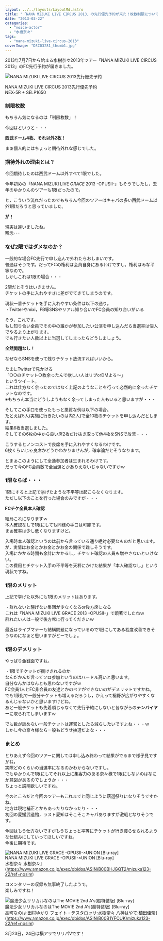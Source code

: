 ```yaml
---
layout: ../../layouts/LayoutMd.astro
title: "「NANA MIZUKI LIVE CIRCUS 2013」の先行優先予約が来た！枚数制限についていろいろ・・・"
date: "2013-03-22"
categories: 
  - "voice-actor"
  - "水樹奈々"
tags: 
  - "nana-mizuki-live-circus-2013"
coverImage: "DSC03281_thumb1.jpg"
---
```


2013年7月7日から始まる水樹奈々2013年ツアー「NANA MIZUKI LIVE CIRCUS 2013」のFC先行予約が届きました。

![NANA MIZUKI LIVE CIRCUS 2013先行優先予約](/archive/images/DSC03281_thumb.jpg "NANA MIZUKI LIVE CIRCUS 2013先行優先予約")
  
NANA MIZUKI LIVE CIRCUS 2013先行優先予約  
NEX-5R + SELP1650

### 制限枚数

もちろん気になるのは「制限枚数」！

今回はというと・・・

**西武ドーム4枚、それ以外2枚！**

まぁ個人的にはちょっと期待外れな感じでした。

### 期待外れの理由とは？

今回期待したのは西武ドーム以外すべて1限でした。

今年初めの「NANA MIZUKI LIVE _GRACE_ 2013 -OPUSII-」もそうでしたし，去年のゆかりんのツアーも1限だったので。

と，こういう流れだったのでもちろん今回のツアーはキャパの多い西武ドーム以外1限だろうと思っていました。

**が！**

現実は違いましたね。  
残念･･･

### なぜ2限ではダメなのか？

一般的な場合FC先行で申し込んで外れたらおしまいです。  
普通はそうです。だってFCの権利は会員自身にあるわけですし，権利はみな平等なので。  
しかしこれは1限の場合・・・

2限だとそうはいきません。  
チケットの手に入れやすさに差がでてきてしまうのです。

現状一番チケットを手に入れやすい条件は以下の通り。  
・Twitterやmixi，FB等SNSやリアル知り合いでFC会員の知り合いがいる

そう，これです。  
もし知り合い全員でその中の誰かが参加したい公演を申し込んだら当選率は個人でやるより上がります。  
でも行きたい人数以上に当選してしまったらどうしましょう。

**全然問題なし！**

なぜならSNSを使って残りチケット放流すればいいから。

たまにTwitterで見かける  
「○○のチケット○枚余ったんで欲しい人はリプorDMよろ～」  
というツイート。  
これは仕方なく余ったのではなく上記のようなことを行って必然的に余ったチケットなのです。  
※もちろん本当にどうしようもなく余ってしまった人もいると思いますが・・・

そしてこの手口を使ったもっと悪質な例は以下の場合。  
たとえば5人(実施に行きたいのは内2人)で全10枚のチケットを申し込んだとします。  
結果6枚当選しました。  
そしてその6枚の中から良い席2枚だけ抜き取って他4枚をSNSで放流・・・

こうするとノンコストで良席を手に入れやすくなるわけです。  
6枚くらいじゃ良席かどうかわかりませんが，確率論だとそうなります。

とまぁこのようにして全通参加者は生まれるわけです。  
だって今のFC会員数で全当選とかありえないじゃないですかｗ

### 1限ならば・・・

1限にすると上記で挙げたような不平等は起こらなくなります。  
ただし以下のことを行った場合のみですが・・・

**FCチケ全員本人確認**

結局これになりますｗ  
本人確認なしで1限にしても同様の手口は可能です。  
まぁ確率は少し低くなりますけど。

入場時本人確認というのは前から言っている通り絶対必要なものだと思います。  
が，実情はお金とかお金とかお金の関係で難しそうです。  
入場にかかる時間も余計にかかるし，チケット確認の人員も増やさないといけない。  
この費用とチケット入手の不平等を天秤にかけた結果が「本人確認なし」という現状ですね。

### 1限のメリット

上記で挙げた以外にも1限のメリットはあります。

・群れないと騒げない集団が少なくなるor後方席になる  
これは「NANA MIZUKI LIVE GRACE 2013 -OPUSII-」で顕著でしたねｗ  
群れたい人は一般で後方席に行ってくださいｗ

最近はライブマナーも結構問題になっているので1限にしてある程度改善できそうなのになぁと思いますがどーでしょ。

### 1限のデメリット

やっぱり金銭面ですね。

・1限でチケットが捌けきれるのか  
なんだかんだ言ってソロ参加というのはハードル高いと思います。  
自分なんかはなんとも思わないですがｗ  
FC会員1人とFC非会員の友達とかのペアができないのがデメリットですかね。  
でも1限化で一般分チケットも増えるだろうし，かえって裾野が広がりやすくなるんじゃないかと思いますけどね。  
あと一般チケットも先着順じゃなくて先行予約にしないと昔ながらの**テンバイヤー**に取られてしまいますｗ

でも数が読めない一般チケットは運営としたら減らしたいですよね・・・ｗ  
しかし今の奈々様なら一般もどうせ抽選だよな・・・

### まとめ

とりあえず今回のツアーに関しては申し込み終わって結果がでるまで様子見ですかね。  
実際どのくらいの当選率になるのかわからないですし。  
でもゆかりんで1限にしてそれ以上に集客力のある奈々様で1限にしないのはなにか意図があるのでしょうか・・・  
ちょっと説明欲しいですね。

今のところだと今回のツアーもこれまでと同じように落選祭りになりそうですかね。  
地方は現地補正とかもあったりなかったり・・・  
初回の愛媛武道館，ラスト愛知はそこそこキャパありますが激戦となりそうです。

今回はもう仕方ないですがもうちょっと平等にチケットが行き渡らせられるような仕組みにしていってほしいですね。  
今後に期待です。

![NANA MIZUKI LIVE GRACE -OPUSII-×UNION [Blu-ray]](/archive/images/no-image-no-ciu._AA160_.gif)  
NANA MIZUKI LIVE GRACE -OPUSII-×UNION \[Blu-ray\]  
水樹奈々 水樹奈々](https://www.amazon.co.jp/exec/obidos/ASIN/B00BHJGQT2/mizuka123-22/ref=nosim)

コメンタリーの収録も無事終了したようで。  
楽しみですね！

![魔法少女リリカルなのはThe MOVIE 2nd A's(超特装版) [Blu-ray]](/archive/images/612IabvjaLL._SL160_.jpg)  
魔法少女リリカルなのはThe MOVIE 2nd A's(超特装版) \[Blu-ray\]  
高町なのは:田村ゆかり フェイト・テスタロッサ:水樹奈々 八神はやて:植田佳奈](https://www.amazon.co.jp/exec/obidos/ASIN/B00B1YFOUK/mizuka123-22/ref=nosim)

3月23日，24日は横アリでリリパⅤです！
